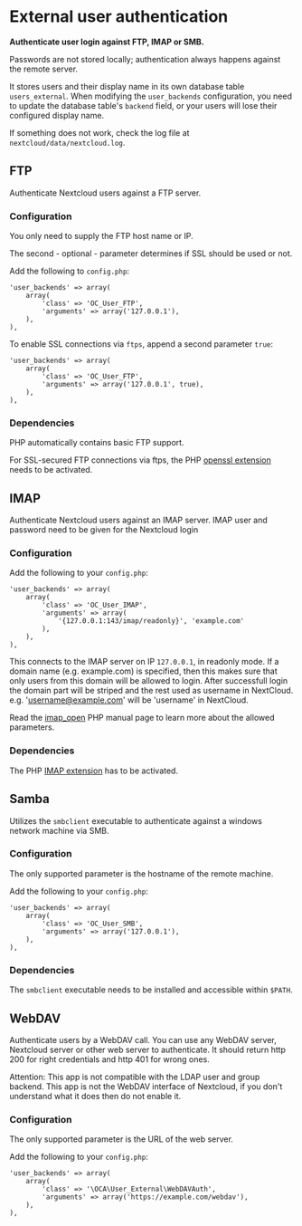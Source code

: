 External user authentication
============================
**Authenticate user login against FTP, IMAP or SMB.**

Passwords are not stored locally; authentication always happens against
the remote server.

It stores users and their display name in its own database table
`users_external`.
When modifying the `user_backends` configuration, you need to
update the database table's `backend` field, or your users will lose
their configured display name.

If something does not work, check the log file at `nextcloud/data/nextcloud.log`.


FTP
---
Authenticate Nextcloud users against a FTP server.


### Configuration
You only need to supply the FTP host name or IP.

The second - optional - parameter determines if SSL should be used or not.

Add the following to `config.php`:

    'user_backends' => array(
        array(
            'class' => 'OC_User_FTP',
            'arguments' => array('127.0.0.1'),
        ),
    ),

To enable SSL connections via `ftps`, append a second parameter `true`:

    'user_backends' => array(
        array(
            'class' => 'OC_User_FTP',
            'arguments' => array('127.0.0.1', true),
        ),
    ),


### Dependencies
PHP automatically contains basic FTP support.

For SSL-secured FTP connections via ftps, the PHP [openssl extension][0]
needs to be activated.

[0]: http://php.net/openssl



IMAP
----
Authenticate Nextcloud users against an IMAP server.
IMAP user and password need to be given for the Nextcloud login


### Configuration
Add the following to your `config.php`:

    'user_backends' => array(
        array(
            'class' => 'OC_User_IMAP',
            'arguments' => array(
                '{127.0.0.1:143/imap/readonly}', 'example.com'
            ),
        ),
    ),

This connects to the IMAP server on IP `127.0.0.1`, in readonly mode.
If a domain name (e.g. example.com) is specified, then this makes sure that 
only users from this domain will be allowed to login. After successfull
login the domain part will be striped and the rest used as username in
NextCloud. e.g. 'username@example.com' will be 'username' in NextCloud.

Read the [imap_open][0] PHP manual page to learn more about the allowed
parameters.

[0]: http://php.net/imap_open#refsect1-function.imap-open-parameters


### Dependencies
The PHP [IMAP extension][1] has to be activated.

[1]: http://php.net/imap



Samba
-----
Utilizes the `smbclient` executable to authenticate against a windows
network machine via SMB.


### Configuration
The only supported parameter is the hostname of the remote machine.

Add the following to your `config.php`:

    'user_backends' => array(
        array(
            'class' => 'OC_User_SMB',
            'arguments' => array('127.0.0.1'),
        ),
    ),


### Dependencies
The `smbclient` executable needs to be installed and accessible within `$PATH`.


WebDAV
------

Authenticate users by a WebDAV call. You can use any WebDAV server, Nextcloud server or other web server to authenticate. It should return http 200 for right credentials and http 401 for wrong ones.

Attention: This app is not compatible with the LDAP user and group backend. This app is not the WebDAV interface of Nextcloud, if you don't understand what it does then do not enable it.

### Configuration
The only supported parameter is the URL of the web server.

Add the following to your `config.php`:

    'user_backends' => array(
        array(
            'class' => '\OCA\User_External\WebDAVAuth',
            'arguments' => array('https://example.com/webdav'),
        ),
    ),
